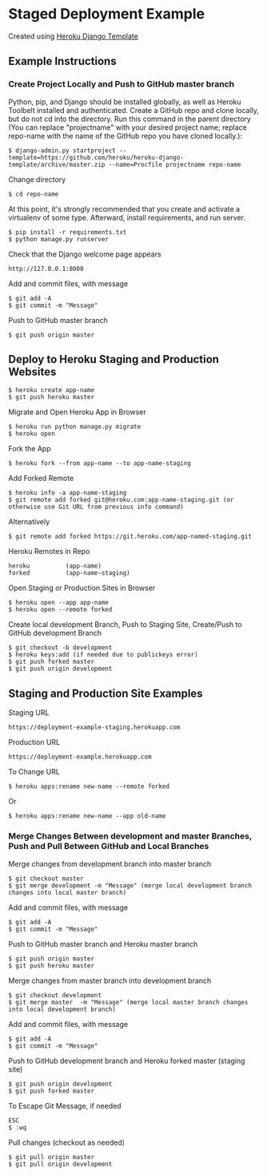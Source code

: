 # Staged Deployment Example

Created using [Heroku Django Template](https://github.com/heroku/heroku-django-template)

## Example Instructions

### Create Project Locally and Push to GitHub master branch

Python, pip, and Django should be installed globally, as well as Heroku Toolbelt installed and authenticated. Create a GitHub repo and clone locally, but do not cd into the directory. Run this command in the parent directory (You can replace "projectname" with your desired project name; replace repo-name with the name of the GitHub repo you have cloned locally.):

    $ django-admin.py startproject --template=https://github.com/heroku/heroku-django-template/archive/master.zip --name=Procfile projectname repo-name

Change directory

    $ cd repo-name

At this point, it's strongly recommended that you create and activate a virtualenv of some type. Afterward, install requirements, and run server. 

    $ pip install -r requirements.txt
    $ python manage.py runserver 
    
Check that the Django welcome page appears

    http://127.0.0.1:8000

Add and commit files, with message

    $ git add -A
    $ git commit -m "Message"

Push to GitHub master branch

    $ git push origin master

## Deploy to Heroku Staging and Production Websites

    $ heroku create app-name
    $ git push heroku master

Migrate and Open Heroku App in Browser

    $ heroku run python manage.py migrate
    $ heroku open 

Fork the App

    $ heroku fork --from app-name --to app-name-staging

Add Forked Remote

    $ heroku info -a app-name-staging
    $ git remote add forked git@heroku.com:app-name-staging.git (or otherwise use Git URL from previous info command)

Alternatively 

    $ git remote add forked https://git.heroku.com/app-named-staging.git

Heroku Remotes in Repo

    heroku          (app-name)
    forked          (app-name-staging)

Open Staging or Production Sites in Browser

    $ heroku open --app app-name
    $ heroku open --remote forked

Create local development Branch, Push to Staging Site, Create/Push to GitHub development Branch

    $ git checkout -b development 
    $ heroku keys:add (if needed due to publickeys error)
    $ git push forked master
    $ git push origin development

## Staging and Production Site Examples

Staging URL

    https://deployment-example-staging.herokuapp.com

Production URL

    https://deployment-example.herokuapp.com

To Change URL

    $ heroku apps:rename new-name --remote forked

Or

    $ heroku apps:rename new-name --app old-name

### Merge Changes Between development and master Branches, Push and Pull Between GitHub and Local Branches

Merge changes from development branch into master branch

    $ git checkout master
    $ git merge development -m "Message" (merge local development branch changes into local master branch)
 
Add and commit files, with message

    $ git add -A
    $ git commit -m "Message" 

Push to GitHub master branch and Heroku master branch

    $ git push origin master
    $ git push heroku master

Merge changes from master branch into development branch

    $ git checkout development
    $ git merge master  -m "Message" (merge local master branch changes into local development branch)

Add and commit files, with message

    $ git add -A
    $ git commit -m "Message" 

Push to GitHub development branch and Heroku forked master (staging site)

    $ git push origin development
    $ git push forked master

To Escape Git Message, if needed

    ESC
    $ :wq

Pull changes (checkout as needed)

    $ git pull origin master
    $ git pull origin development